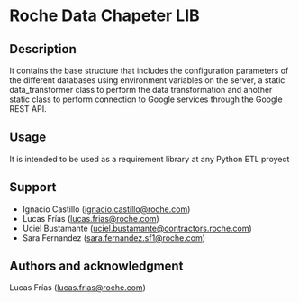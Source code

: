 # Roche Data Chapeter LIB

## Description
It contains the base structure that includes the configuration parameters of the different databases using environment variables on the server, a static data_transformer class to perform the data transformation and another static class to perform connection to Google services through the Google REST API.

## Usage
It is intended to be used as a requirement library at any Python ETL proyect

## Support
- Ignacio Castillo (ignacio.castillo@roche.com)
- Lucas Frías (lucas.frias@roche.com)
- Uciel Bustamante (uciel.bustamante@contractors.roche.com)
- Sara Fernandez (sara.fernandez.sf1@roche.com)

## Authors and acknowledgment
Lucas Frías (lucas.frias@roche.com)